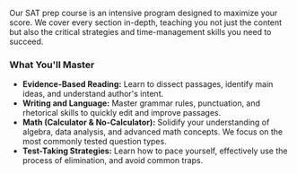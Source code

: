 ---
---
Our SAT prep course is an intensive program designed to maximize your score. We cover every section in-depth, teaching you not just the content but also the critical strategies and time-management skills you need to succeed.

### What You'll Master
* **Evidence-Based Reading:** Learn to dissect passages, identify main ideas, and understand author's intent.
* **Writing and Language:** Master grammar rules, punctuation, and rhetorical skills to quickly edit and improve passages.
* **Math (Calculator & No-Calculator):** Solidify your understanding of algebra, data analysis, and advanced math concepts. We focus on the most commonly tested question types.
* **Test-Taking Strategies:** Learn how to pace yourself, effectively use the process of elimination, and avoid common traps.